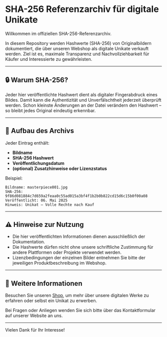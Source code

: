 
# SHA-256 Referenzarchiv für digitale Unikate

Willkommen im offiziellen SHA-256-Referenzarchiv.

In diesem Repository werden Hashwerte (SHA-256) von Originalbildern dokumentiert, die über unseren Webshop als digitale Unikate verkauft werden. Ziel ist es, maximale Transparenz und Nachvollziehbarkeit für Käufer und Interessierte zu gewährleisten.

---

## 🔒 Warum SHA-256?

Jeder hier veröffentlichte Hashwert dient als digitaler Fingerabdruck eines Bildes. Damit kann die Authentizität und Unverfälschtheit jederzeit überprüft werden. Schon kleinste Änderungen an der Datei verändern den Hashwert – so bleibt jedes Original eindeutig erkennbar.

---

## 📂 Aufbau des Archivs

Jeder Eintrag enthält:

- **Bildname**  
- **SHA-256 Hashwert**  
- **Veröffentlichungsdatum**  
- **(optional) Zusatzhinweise oder Lizenzstatus**

Beispiel:

```
Bildname: masterpiece001.jpg  
SHA-256: 9f86d081884c7d659a2feaa0c55ad015a3bf4f1b2b0b822cd15d6c15b0f00a08  
Veröffentlicht: 06. Mai 2025  
Hinweis: Unikat – Volle Rechte nach Kauf
```

---

## ⚠️ Hinweise zur Nutzung

- Die hier veröffentlichten Informationen dienen ausschließlich der Dokumentation.
- Die Hashwerte dürfen nicht ohne unsere schriftliche Zustimmung für andere Plattformen oder Projekte verwendet werden.
- Lizenzbedingungen der einzelnen Bilder entnehmen Sie bitte der jeweiligen Produktbeschreibung im Webshop.

---

## 🛒 Weitere Informationen

Besuchen Sie unseren [Shop](https://dein-shop.de), um mehr über unsere digitalen Werke zu erfahren oder selbst ein Unikat zu erwerben.

Bei Fragen oder Anliegen wenden Sie sich bitte über das Kontaktformular auf unserer Website an uns.

---

Vielen Dank für Ihr Interesse!
